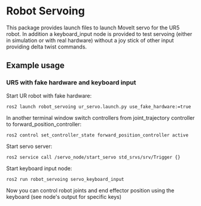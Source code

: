 # Robot Servoing

This package provides launch files to launch MoveIt servo for the UR5 robot. In addition a keyboard_input node is provided to test servoing (either in simulation or with real hardware) without a joy stick of other input providing delta twist commands.

## Example usage

### UR5 with fake hardware and keyboard input

Start UR robot with fake hardware:

`ros2 launch robot_servoing ur_servo.launch.py use_fake_hardware:=true`

In another terminal window switch controllers from joint_trajectory controller to forward_position_controller:

`ros2 control set_controller_state forward_position_controller active` 

Start servo server:

`ros2 service call /servo_node/start_servo std_srvs/srv/Trigger {}`

Start keyboard input node:

`ros2 run robot_servoing servo_keyboard_input`

Now you can control robot joints and end effector position using the keyboard (see node's output for specific keys)